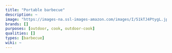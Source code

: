 ```yaml
---
title: "Portable barbecue"
description: ~
image: "https://images-na.ssl-images-amazon.com/images/I/51kTJ4PtygL.jpg"
brands: []
purposes: [outdoor, cook, outdoor-cook]
qualities: []
types: [barbecue]
wiki: ~
---
```

